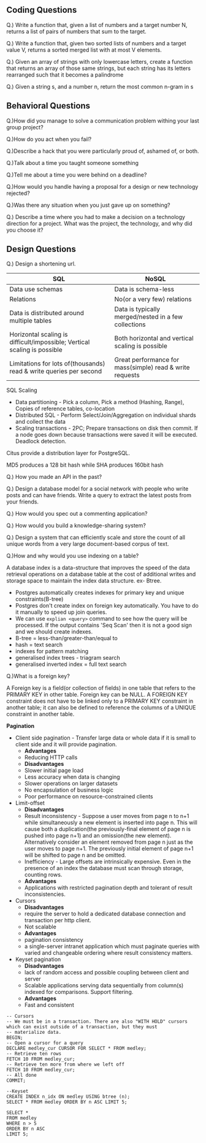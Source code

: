 Coding Questions
--
Q.) Write a function that, given a list of numbers and a target number N, returns a list of pairs of numbers that sum to 
the target.             

Q.)  Write a function that, given two sorted lists of numbers and a target value V, returns a sorted merged list with at 
most V elements.

Q.) Given an array of strings with only lowercase letters, create a function that returns an array of those same strings,
but each string has its letters rearranged such that it becomes a palindrome

Q.) Given a string s, and a number n, return the most common n-gram in s

Behavioral Questions
--
Q.)How did you manage to solve a communication problem withing your last group project?

Q.)How do you act when you fail?

Q.)Describe a hack that you were particularly proud of, ashamed of, or both.

Q.)Talk about a time you taught someone something  

Q.)Tell me about a time you were behind on a deadline?
  
Q.)How would you handle having a proposal for a design or new technology rejected?

Q.)Was there any situation when you just gave up on something?

Q.) Describe a time where you had to make a decision on a technology direction for a project. What was the project, the 
technology, and why did you choose it?

Design Questions
--
Q.) Design a shortening url.

SQL|NoSQL
---|---
Data use schemas|Data is schema-less
Relations|No(or a very few) relations
Data is distributed around multiple tables| Data is typically merged/nested in a few collections
Horizontal scaling is difficult/impossible; Vertical scaling is possible|Both horizontal and vertical scaling is possible
Limitations for lots of(thousands) read & write queries per second|Great performance for mass(simple) read & write requests

SQL Scaling
* Data partitioning - Pick a column, Pick a method
(Hashing, Range), Copies of reference tables, co-location
* Distributed SQL - Perform Select/Join/Aggregation on individual shards and collect the data
* Scaling transactions - 2PC; Prepare transactions on disk then commit. If a node goes down because transactions were 
saved it will be executed. Deadlock detection.

Citus provide a distribution layer for PostgreSQL.

MD5 produces a 128 bit hash while SHA produces 160bit hash

Q.) How you made an API in the past?

Q.) Design a database model for a social network with people who write posts and can have friends. Write a query to 
extract the latest posts from your friends.

Q.) How would you spec out a commenting application? 

Q.) How would you build a knowledge-sharing system? 

Q.) Design a system that can efficiently scale and store the count of all unique words from a very large document-based
corpus of text.

Q.)How and why would you use indexing on a table?

A database index is a data-structure that improves the speed of the data retrieval operations on a database table at the
cost of additional writes and storage space to maintain the index data structure. ex- Btree.
* Postgres automatically creates indexes for primary key and unique constraints(B-tree)
* Postgres don't create index on foreign key automatically. You have to do it manually to speed up join queries.
* We can use `explian <query>` command to see how the query will be processed. If the output contains 'Seq Scan' then it
 is not a good sign and we should create indexes.
* B-tree = less-than/greater-than/equal to
* hash = text search
* indexes for pattern matching
* generalised index trees - triagram search
* generalised inverted index = full text search

Q.)What is a foreign key?

A Foreign key is a field(or collection of fields) in one table that refers to the PRIMARY KEY in other table. Foreign 
key can be NULL. A FOREIGN KEY constraint does not have to be linked only to a PRIMARY KEY constraint in another table;
it can also be defined to reference the columns of a UNIQUE constraint in another table.

**Pagination**
* Client side pagination - Transfer large data or whole data if it is small to client side and it will provide pagination.
    * **Advantages**
    * Reducing HTTP calls
    * **Disadvantages**
    * Slower initial page load
    * Less accuracy when data is changing
    * Slower operations on larger datasets
    * No encapsulation of business logic
    * Poor performance on resource-constrained clients
* Limit-offset 
    * **Disadvantages**
    * Result inconsistency - Suppose a user moves from page n to n+1 while simultaneously a new element is inserted into
    page n. This will cause both a duplication(the previously-final element of page n is pushed into page n+1) and an 
    omission(the new element). Alternatively consider an element removed from page n just as the user moves to page n+1. 
    The previously initial element of page n+1 will be shifted to page n and be omitted.
    * Inefficiency - Large offsets are intrinsically expensive. Even in the presence of an index the database must scan 
    through storage, counting rows. 
    * **Advantages**
    * Applications with restricted pagination depth and tolerant of result inconsistencies.
* Cursors 
    * **Disadvantages** 
    * require the server to hold a dedicated database connection and transaction per http client.
    * Not scalable
    * **Advantages**
    * pagination consistency
    * a single-server intranet application which must paginate queries with varied and changeable ordering where result 
    consistency matters.
* Keyset pagination 
    * **Disadvantages**
    * lack of random access  and possible coupling between client and server
    * Scalable applications serving data sequentially from column(s) indexed for comparisons. Support filtering.
    * **Advantages**
    * Fast and consistent

```
-- Cursors
-- We must be in a transaction. There are also "WITH HOLD" cursors which can exist outside of a transaction, but they must
-- materialize data.
BEGIN;
-- Open a cursor for a query
DECLARE medley_cur CURSOR FOR SELECT * FROM medley;
-- Retrieve ten rows
FETCH 10 FROM medley_cur;
-- Retrieve ten more from where we left off
FETCH 10 FROM medley_cur;
-- All done
COMMIT;
```

```
--Keyset
CREATE INDEX n_idx ON medley USING btree (n);
SELECT * FROM medley ORDER BY n ASC LIMIT 5;

SELECT * 
FROM medley
WHERE n > 5
ORDER BY n ASC
LIMIT 5;
```